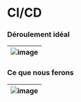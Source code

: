 # CI/CD

### Déroulement idéal

| ![image](/img/infos/CICD/5W5-s3-cicd1.png) |
|-|

### Ce que nous ferons

| ![image](/img/infos/CICD/5W5-s3-cicd2.png) |
|-|


